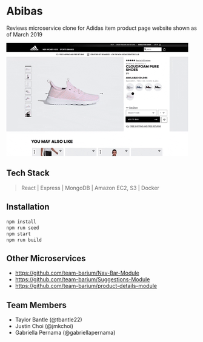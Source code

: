 # Abibas

Reviews microservice clone for Adidas item product page website shown as of March 2019

![](demo.gif)

## Tech Stack

> React | Express | MongoDB | Amazon EC2, S3 | Docker

## Installation

```
npm install
npm run seed
npm start
npm run build
```

## Other Microservices

- https://github.com/team-barium/Nav-Bar-Module
- https://github.com/team-barium/Suggestions-Module
- https://github.com/team-barium/product-details-module

## Team Members

- Taylor Bantle (@tbantle22)
- Justin Choi (@jmkchoi)
- Gabriella Pernama (@gabriellapernama)
